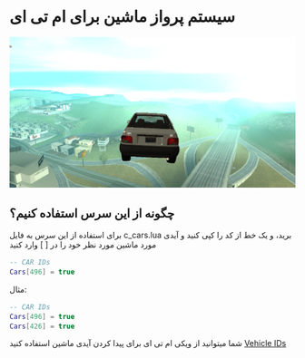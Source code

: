 # سیستم پرواز ماشین برای ام تی ای
![demo][def]
## چگونه از این سرس استفاده کنیم؟
برای استفاده از این سرس به فایل c_cars.lua برید، و یک خط از کد را کپی کنید و آیدی مورد ماشین مورد نظر خود را در [ ] وارد کنید
```lua
-- CAR IDs
Cars[496] = true
```
مثال:
```lua
-- CAR IDs
Cars[496] = true
Cars[426] = true
```

شما میتوانید از ویکی ام تی ای برای پیدا کردن آیدی ماشین استفاده کنید
[Vehicle IDs](https://wiki.multitheftauto.com/wiki/Vehicle_IDs)

[def]: demo.png